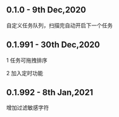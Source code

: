 ## 0.1.0 - 9th Dec,2020
自定义任务队列，扫描完自动开启下一个任务

## 0.1.991 - 30th Dec,2020
1 任务可拖拽排序

2 加入定时功能

## 0.1.992 - 8th Jan,2021
增加过滤敏感字符